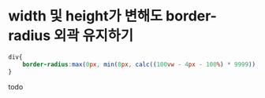 # width 및 height가 변해도 border-radius 외곽 유지하기

```css
div{
    border-radius:max(0px, min(8px, calc((100vw - 4px - 100%) * 9999))) / 8px;
}
```

todo